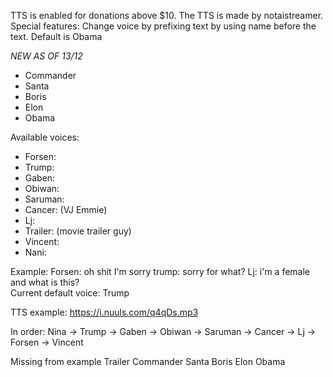 TTS is enabled for donations above $10. The TTS is made by notaistreamer.  
Special features: Change voice by prefixing text by using name before the text.
Default is Obama

*NEW AS OF 13/12*
- Commander
- Santa
- Boris
- Elon
- Obama

Available voices:
- Forsen:
- Trump:
- Gaben:
- Obiwan:
- Saruman:
- Cancer: (VJ Emmie)
- Lj:
- Trailer: (movie trailer guy)
- Vincent:
- Nani:



Example: Forsen: oh shit I'm sorry trump: sorry for what? Lj: i'm a female and what is this?  
Current default voice: Trump

TTS example: 
https://i.nuuls.com/q4qDs.mp3

In order: Nina -> Trump -> Gaben -> Obiwan -> Saruman -> Cancer -> Lj -> Forsen -> Vincent

Missing from example
Trailer
Commander
Santa
Boris
Elon
Obama
